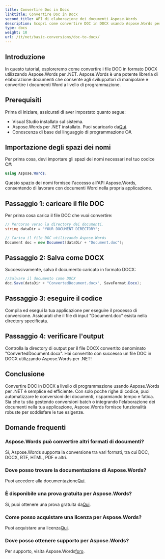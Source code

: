 ```yaml
---
title: Convertire Doc in Docx
linktitle: Convertire Doc in Docx
second_title: API di elaborazione dei documenti Aspose.Words
description: Scopri come convertire DOC in DOCX usando Aspose.Words per .NET. Guida passo passo con esempi di codice. Perfetto per gli sviluppatori.
type: docs
weight: 10
url: /it/net/basic-conversions/doc-to-docx/
---
```

## Introduzione

In questo tutorial, esploreremo come convertire i file DOC in formato DOCX utilizzando Aspose.Words per .NET. Aspose.Words è una potente libreria di elaborazione documenti che consente agli sviluppatori di manipolare e convertire i documenti Word a livello di programmazione.

## Prerequisiti

Prima di iniziare, assicurati di aver impostato quanto segue:
- Visual Studio installato sul sistema.
-  Aspose.Words per .NET installato. Puoi scaricarlo da[Qui](https://releases.aspose.com/words/net/).
- Conoscenza di base del linguaggio di programmazione C#.

## Importazione degli spazi dei nomi

Per prima cosa, devi importare gli spazi dei nomi necessari nel tuo codice C#:
```csharp
using Aspose.Words;
```

Questo spazio dei nomi fornisce l'accesso all'API Aspose.Words, consentendo di lavorare con documenti Word nella propria applicazione.

## Passaggio 1: caricare il file DOC

Per prima cosa carica il file DOC che vuoi convertire:
```csharp
// Percorso verso la directory dei documenti.
string dataDir = "YOUR DOCUMENT DIRECTORY";

// Carica il file DOC utilizzando Aspose.Words
Document doc = new Document(dataDir + "Document.doc");
```

## Passaggio 2: Salva come DOCX

Successivamente, salva il documento caricato in formato DOCX:
```csharp
//Salvare il documento come DOCX
doc.Save(dataDir + "ConvertedDocument.docx", SaveFormat.Docx);
```

## Passaggio 3: eseguire il codice

Compila ed esegui la tua applicazione per eseguire il processo di conversione. Assicurati che il file di input "Document.doc" esista nella directory specificata.

## Passaggio 4: verificare l'output

Controlla la directory di output per il file DOCX convertito denominato "ConvertedDocument.docx". Hai convertito con successo un file DOC in DOCX utilizzando Aspose.Words per .NET!

## Conclusione

Convertire DOC in DOCX a livello di programmazione usando Aspose.Words per .NET è semplice ed efficiente. Con solo poche righe di codice, puoi automatizzare le conversioni dei documenti, risparmiando tempo e fatica. Sia che tu stia gestendo conversioni batch o integrando l'elaborazione dei documenti nella tua applicazione, Aspose.Words fornisce funzionalità robuste per soddisfare le tue esigenze.

## Domande frequenti

### Aspose.Words può convertire altri formati di documenti?
Sì, Aspose.Words supporta la conversione tra vari formati, tra cui DOC, DOCX, RTF, HTML, PDF e altri.

### Dove posso trovare la documentazione di Aspose.Words?
 Puoi accedere alla documentazione[Qui](https://reference.aspose.com/words/net/).

### È disponibile una prova gratuita per Aspose.Words?
 Sì, puoi ottenere una prova gratuita da[Qui](https://releases.aspose.com/).

### Come posso acquistare una licenza per Aspose.Words?
 Puoi acquistare una licenza[Qui](https://purchase.aspose.com/buy).

### Dove posso ottenere supporto per Aspose.Words?
 Per supporto, visita Aspose.Words[foro](https://forum.aspose.com/c/words/8).
